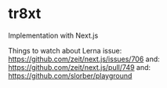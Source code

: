 # tr8xt
Implementation with Next.js


Things to watch about Lerna issue: https://github.com/zeit/next.js/issues/706
and: https://github.com/zeit/next.js/pull/749
and: https://github.com/slorber/playground
